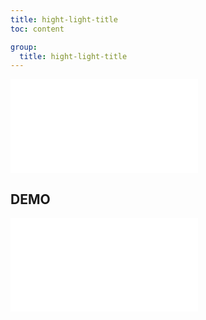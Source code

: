 ```yaml
---
title: hight-light-title
toc: content

group:
  title: hight-light-title
---
```


<embed src="../README.md" ></embed>

## DEMO

<code src="./demo/index.tsx" ></code>
<embed src="../CHANGELOG.md"></embed>

<BackTop></BackTop>

<SplashCursor></SplashCursor>
